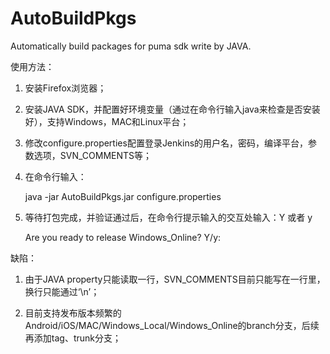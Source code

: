 # AutoBuildPkgs
Automatically build packages for puma sdk write by JAVA.

使用方法：

1. 安装Firefox浏览器；

2. 安装JAVA SDK，并配置好环境变量（通过在命令行输入java来检查是否安装好），支持Windows，MAC和Linux平台；

3. 修改configure.properties配置登录Jenkins的用户名，密码，编译平台，参数选项，SVN_COMMENTS等；

4. 在命令行输入：

	java -jar AutoBuildPkgs.jar configure.properties

5. 等待打包完成，并验证通过后，在命令行提示输入的交互处输入：Y 或者 y

	Are you ready to release Windows_Online? Y/y:


缺陷：

1. 由于JAVA property只能读取一行，SVN_COMMENTS目前只能写在一行里，换行只能通过‘\n’；

2. 目前支持发布版本频繁的Android/iOS/MAC/Windows_Local/Windows_Online的branch分支，后续再添加tag、trunk分支；

